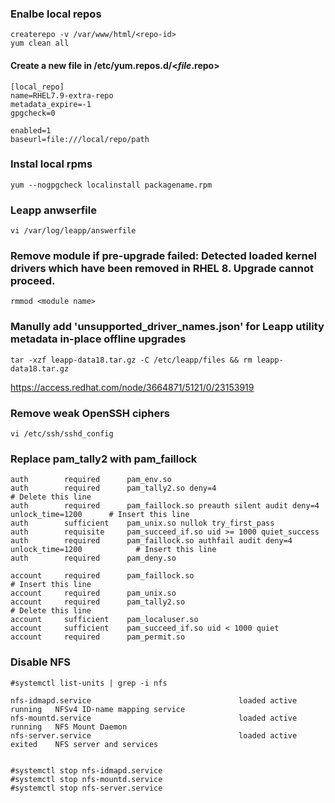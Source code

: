 ### Enalbe local repos
```
createrepo -v /var/www/html/<repo-id>
yum clean all
```
#### Create a new file in /etc/yum.repos.d/<*file*.repo>
```
[local_repo]
name=RHEL7.9-extra-repo
metadata_expire=-1
gpgcheck=0

enabled=1
baseurl=file:///local/repo/path
```

### Instal local rpms
```
yum --nogpgcheck localinstall packagename.rpm
```

### Leapp anwserfile
```
vi /var/log/leapp/answerfile
```

### Remove module if pre-upgrade failed: Detected loaded kernel drivers which have been removed in RHEL 8. Upgrade cannot proceed.
```
rmmod <module name>
```

### Manully add 'unsupported_driver_names.json' for Leapp utility metadata in-place offline upgrades
```
tar -xzf leapp-data18.tar.gz -C /etc/leapp/files && rm leapp-data18.tar.gz
```

https://access.redhat.com/node/3664871/5121/0/23153919

### Remove weak OpenSSH ciphers
```
vi /etc/ssh/sshd_config
```

### Replace pam_tally2 with pam_faillock
```
auth        required      pam_env.so
auth        required      pam_tally2.so deny=4                                              # Delete this line
auth        required      pam_faillock.so preauth silent audit deny=4 unlock_time=1200      # Insert this line
auth        sufficient    pam_unix.so nullok try_first_pass
auth        requisite     pam_succeed_if.so uid >= 1000 quiet_success
auth        required      pam_faillock.so authfail audit deny=4 unlock_time=1200            # Insert this line
auth        required      pam_deny.so

account     required      pam_faillock.so                                                   # Insert this line
account     required      pam_unix.so
account     required      pam_tally2.so                                                     # Delete this line
account     sufficient    pam_localuser.so
account     sufficient    pam_succeed_if.so uid < 1000 quiet
account     required      pam_permit.so
```

### Disable NFS
```
#systemctl list-units | grep -i nfs

nfs-idmapd.service                                 loaded active running   NFSv4 ID-name mapping service  
nfs-mountd.service                                 loaded active running   NFS Mount Daemon
nfs-server.service                                 loaded active exited    NFS server and services


#systemctl stop nfs-idmapd.service
#systemctl stop nfs-mountd.service
#systemctl stop nfs-server.service
```

